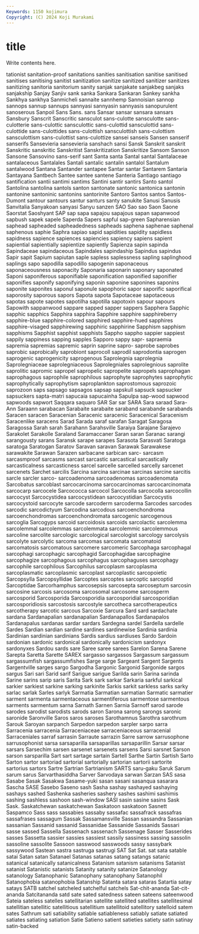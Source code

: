 ```yaml
---
Keywords: 1150 kojimura
Copyright: (C) 2024 Koji Murakami
---
```


# title

Write contents here.



tationist sanitation-proof sanitations sanities sanitisation sanitise
sanitised sanitises sanitising sanitist sanitization sanitize sanitized sanitizer sanitizes sanitizing
sanitoria sanitorium sanity sanjak sanjakate sanjakbeg sanjaks sanjakship Sanjay Sanjiv
sank sanka Sankara Sankaran Sankey sankha Sankhya sankhya Sanmicheli sannaite
sannhemp Sannoisian sannop sannops sannup sannups sannyasi sannyasin sannyasis sanopurulent
sanoserous Sanpoil Sans Sans. sans Sansar sansar sansara sansars Sansbury
Sanscrit Sanscritic sansculot sans-culotte sansculotte sans-culotterie sans-culottic sansculottic sans-culottid sansculottid
sans-culottide sans-culottides sans-culottish sansculottish sans-culottism sansculottism sans-culottist sans-culottize sansei sanseis
Sansen sanserif sanserifs Sansevieria sansevieria sanshach sansi Sansk Sanskrit sanskrit
Sanskritic sanskritic Sanskritist Sanskritization Sanskritize Sansom Sanson Sansone Sansovino sans-serif
sant Santa santa Santal santal Santalaceae santalaceous Santalales Santali santalic
santalin santalol Santalum santalwood Santana Santander santapee Santar santar Santarem
Santaria Santayana Santbech Santee santee santene Santeria Santiago santiago santification
santii santimi santims Santini santir santirs Santo santol Santolina santolina
santols santon santonate santonic santonica santonin santonine santoninic santonins santorinite
Santoro Santos santos Santos-Dumont santour santours santur santurs santy sanukite
Sanusi Sanusis Sanvitalia Sanyakoan sanyasi Sanyu sanzen SAO Sao sao
Saon Saone Saorstat Saoshyant SAP sap sapa sapajou sapajous sapan
sapanwood sapbush sapek sapele Saperda Sapers sapful sap-green Sapharensian saphead
sapheaded sapheadedness sapheads saphena saphenae saphenal saphenous saphie Saphra sapiao
sapid sapidities sapidity sapidless sapidness sapience sapiences sapiencies sapiency sapiens
sapient sapiential sapientially sapientize sapiently Sapienza sapin sapinda Sapindaceae sapindaceous
Sapindales sapindaship Sapindus sapindus Sapir sapit Sapium sapiutan saple sapless
saplessness sapling saplinghood saplings sapo sapodilla sapodillo sapogenin saponaceous saponaceousness
saponacity Saponaria saponarin saponary saponated Saponi saponiferous saponifiable saponification saponified
saponifier saponifies saponify saponifying saponin saponine saponines saponins saponite saponites
saponul saponule sapophoric sapor saporific saporifical saporosity saporous sapors Sapota
sapota Sapotaceae sapotaceous sapotas sapote sapotes sapotilha sapotilla sapotoxin sapour
sapours Sapowith sappanwood sappare sapped sapper sappers Sapphera Sapphic sapphic
sapphics Sapphira sapphira Sapphire sapphire sapphireberry sapphire-blue sapphire-colored sapphired sapphire-hued
sapphires sapphire-visaged sapphirewing sapphiric sapphirine Sapphism sapphism sapphisms Sapphist sapphist
sapphists Sappho sappho sappier sappiest sappily sappiness sapping sapples Sapporo
sappy sapr- sapraemia sapremia sapremias sapremic saprin saprine sapro- saprobe
saprobes saprobic saprobically saprobiont saprocoll saprodil saprodontia saprogen saprogenic saprogenicity
saprogenous Saprolegnia saprolegnia Saprolegniaceae saprolegniaceous Saprolegniales saprolegnious saprolite saprolitic sapromic
sapropel sapropelic sapropelite sapropels saprophagan saprophagous saprophile saprophilous saprophyte saprophytes
saprophytic saprophytically saprophytism saproplankton saprostomous saprozoic saprozoon saps sapsago sapsagos
sapsap sapskull sapsuck sapsucker sapsuckers sapta-matri sapucaia sapucainha Sapulpa sap-wood
sapwood sapwoods sapwort Saqqara saquaro SAR Sar sar SARA Sara
saraad Sara-Ann Saraann sarabacan Sarabaite sarabaite saraband sarabande sarabands Saracen
saracen Saracenian Saracenic saracenic Saracenical Saracenism Saracenlike saracens Sarad Sarada
saraf sarafan Saragat Saragosa Saragossa Sarah sarah Sarahann Sarahsville Saraiya
Sarajane Sarajevo Sarakolet Sarakolle Saraland Saramaccaner Saran saran Saranac sarangi
sarangousty sarans Saransk sarape sarapes Sarasota Sarasvati Saratoga saratoga Saratogan
Saratov Saravan saravan Sarawak Sarawakese sarawakite Sarawan Sarazen sarbacane sarbican
sarc- sarcasm sarcasmproof sarcasms sarcast sarcastic sarcastical sarcastically sarcasticalness sarcasticness
sarcel sarcelle sarcelled sarcelly sarcenet sarcenets Sarchet sarcilis Sarcina sarcina
sarcinae sarcinas sarcine sarcitis sarcle sarcler sarco- sarcoadenoma sarcoadenomas sarcoadenomata
Sarcobatus sarcoblast sarcocarcinoma sarcocarcinomas sarcocarcinomata sarcocarp sarcocele Sarcococca sarcocol Sarcocolla
sarcocolla sarcocollin sarcocyst Sarcocystidea sarcocystidean sarcocystidian Sarcocystis sarcocystoid sarcocyte sarcode
sarcoderm sarcoderma Sarcodes sarcodes sarcodic sarcodictyum Sarcodina sarcodous sarcoenchondroma sarcoenchondromas
sarcoenchondromata sarcogenic sarcogenous sarcoglia Sarcogyps sarcoid sarcoidosis sarcoids sarcolactic sarcolemma
sarcolemmal sarcolemmas sarcolemmata sarcolemmic sarcolemmous sarcoline sarcolite sarcologic sarcological sarcologist
sarcology sarcolysis sarcolyte sarcolytic sarcoma sarcomas sarcomata sarcomatoid sarcomatosis sarcomatous
sarcomere sarcomeric Sarcophaga sarcophagal sarcophagi sarcophagic sarcophagid Sarcophagidae sarcophagine sarcophagize
sarcophagous sarcophagus sarcophaguses sarcophagy sarcophile sarcophilous Sarcophilus sarcoplasm sarcoplasma sarcoplasmatic
sarcoplasmic sarcoplast sarcoplastic sarcopoietic Sarcopsylla Sarcopsyllidae Sarcoptes sarcoptes sarcoptic sarcoptid
Sarcoptidae Sarcorhamphus sarcosepsis sarcosepta sarcoseptum sarcosin sarcosine sarcosis sarcosoma sarcosomal
sarcosome sarcosperm sarcosporid Sarcosporida Sarcosporidia sarcosporidial sarcosporidian sarcosporidiosis sarcostosis sarcostyle
sarcotheca sarcotherapeutics sarcotherapy sarcotic sarcous Sarcoxie Sarcura Sard sard sardachate
sardana Sardanapalian sardanapalian Sardanapallos Sardanapalos Sardanapalus sardanas sardar sardars Sardegna
sardel Sardella sardelle Sardes Sardian sardian sardine sardines sardinewise Sardinia
sardinia Sardinian sardinian sardinians Sardis sardius sardiuses Sardo Sardoin sardonian
sardonic sardonical sardonically sardonicism sardonyx sardonyxes Sardou sards sare Saree
saree sarees Sarelon Sarena Sarene Sarepta Saretta Sarette SAREX sargasso
sargassos Sargassum sargassum sargassumfish sargassumfishes Sarge sarge Sargeant Sargent Sargents
Sargentville sarges sargo Sargodha Sargonic Sargonid Sargonide sargos sargus Sari
sari Sarid sarif Sarigue sarigue Sarilda sarin Sarina sarinda Sarine
sarins sarip saris Sarita Sark sark sarkar Sarkaria sarkful sarkical
sarkier sarkiest sarkine sarking sarkinite Sarkis sarkit sarkless sarks sarky
sarlac sarlak Sarles sarlyk Sarmatia Sarmatian sarmatian Sarmatic sarmatier sarment
sarmenta sarmentaceous sarmentiferous sarmentose sarmentous sarments sarmentum sarna Sarnath Sarnen
Sarnia Sarnoff sarod sarode sarodes sarodist sarodists sarods saron Sarona
sarong sarongs saronic saronide Saronville Saros saros saroses Sarothamnus Sarothra
sarothrum Sarouk Saroyan sarpanch Sarpedon sarpedon sarpler sarpo sarra Sarracenia
sarracenia Sarraceniaceae sarraceniaceous sarracenial Sarraceniales sarraf sarrasin Sarraute sarrazin Sarre
sarrow sarrusophone sarrusophonist sarsa sarsaparilla sarsaparillas sarsaparillin Sarsar sarsar sarsars
Sarsechim sarsen sarsenet sarsenets sarsens Sarsi sarsnet Sarson sarson sarsparilla
Sart sart sartage sartain Sartell Sarthe Sartin Sartish Sarto Sarton
sartor sartoriad sartorial sartorially sartorian sartorii sartorite sartorius sartors Sartre
Sartrian Sartrianism SARTS saru-gaku Saruk Sarum sarum sarus Sarvarthasiddha Sarver
Sarvodaya sarwan Sarzan SAS sasa Sasabe Sasak Sasakwa Sasame-yuki sasan
sasani sasanqua sasarara Sascha SASE Sasebo Saseno sash Sasha sashay
sashayed sashaying sashays sashed Sashenka sasheries sashery sashes sashimi sashimis
sashing sashless sashoon sash-window SASI sasin sasine sasins Sask Sask.
Saskatchewan saskatchewan Saskatoon saskatoon Sasnett Saspamco Sass sass sassabies sassaby
sassafac sassafrack sassafras sassafrases sassagum Sassak Sassamansville Sassan sassandra Sassanian
sassanian Sassanid sassanid Sassanidae Sassanide Sassanids Sassari sasse sassed Sassella
Sassenach sassenach Sassenage Sasser Sasserides sasses Sassetta sassier sassies sassiest
sassily sassiness sassing sassolin sassoline sassolite Sassoon sasswood sasswoods sassy
sassybark sassywood Sastean sastra sastruga sastrugi SAT Sat Sat. sat
sata satable satai Satan satan Satanael Satanas satanas satang satangs
satanic satanical satanically satanicalness Satanism satanism satanisms Satanist satanist Satanistic
satanists Satanity satanity satanize Satanology satanology Satanophanic Satanophany satanophany Satanophil
Satanophobia satanophobia Satanship Satanta satara sataras Satartia satay satays SATB
satchel satcheled satchelful satchels Sat-chit-ananda Sat-cit-ananda Satcitananda satd sate sated
satedness sateen sateens sateenwood Sateia sateless satelles satellitarian satellite satellited
satellites satellitesimal satellitian satellitic satellitious satellitium satellitoid satellitory satelloid satem
sates Sathrum sati satiability satiable satiableness satiably satiate satiated satiates
satiating satiation Satie Satieno satient satieties satiety satin satinay satin-backed

